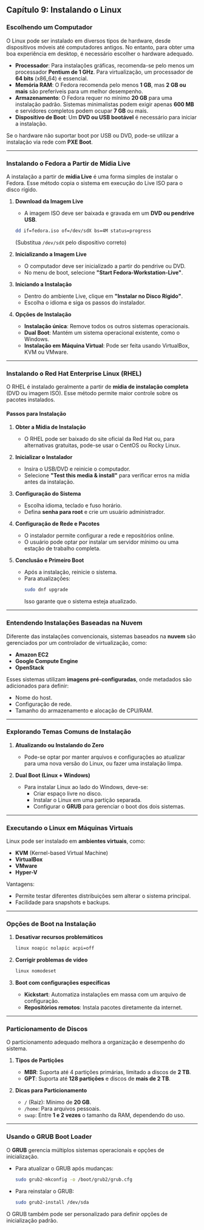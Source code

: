 ## **Capítulo 9: Instalando o Linux**

### **Escolhendo um Computador**
O Linux pode ser instalado em diversos tipos de hardware, desde dispositivos móveis até computadores antigos. No entanto, para obter uma boa experiência em desktop, é necessário escolher o hardware adequado.

- **Processador**: Para instalações gráficas, recomenda-se pelo menos um processador **Pentium de 1 GHz**. Para virtualização, um processador de **64 bits** (x86_64) é essencial.
- **Memória RAM**: O Fedora recomenda pelo menos **1 GB**, mas **2 GB ou mais** são preferíveis para um melhor desempenho.
- **Armazenamento**: O Fedora requer no mínimo **20 GB** para uma instalação padrão. Sistemas minimalistas podem exigir apenas **600 MB** e servidores completos podem ocupar **7 GB** ou mais.
- **Dispositivo de Boot**: Um **DVD ou USB bootável** é necessário para iniciar a instalação.

Se o hardware não suportar boot por USB ou DVD, pode-se utilizar a instalação via rede com **PXE Boot**.

---

### **Instalando o Fedora a Partir de Mídia Live**
A instalação a partir de **mídia Live** é uma forma simples de instalar o Fedora. Esse método copia o sistema em execução do Live ISO para o disco rígido.

1. **Download da Imagem Live**
   - A imagem ISO deve ser baixada e gravada em um **DVD ou pendrive USB**.
   ```bash
   dd if=fedora.iso of=/dev/sdX bs=4M status=progress
   ```
   (Substitua `/dev/sdX` pelo dispositivo correto)

2. **Inicializando a Imagem Live**
   - O computador deve ser inicializado a partir do pendrive ou DVD.
   - No menu de boot, selecione **"Start Fedora-Workstation-Live"**.

3. **Iniciando a Instalação**
   - Dentro do ambiente Live, clique em **"Instalar no Disco Rígido"**.
   - Escolha o idioma e siga os passos do instalador.

4. **Opções de Instalação**
   - **Instalação única**: Remove todos os outros sistemas operacionais.
   - **Dual Boot**: Mantém um sistema operacional existente, como o Windows.
   - **Instalação em Máquina Virtual**: Pode ser feita usando VirtualBox, KVM ou VMware.

---

### **Instalando o Red Hat Enterprise Linux (RHEL)**
O RHEL é instalado geralmente a partir de **mídia de instalação completa** (DVD ou imagem ISO). Esse método permite maior controle sobre os pacotes instalados.

#### **Passos para Instalação**
1. **Obter a Mídia de Instalação**
   - O RHEL pode ser baixado do site oficial da Red Hat ou, para alternativas gratuitas, pode-se usar o CentOS ou Rocky Linux.

2. **Inicializar o Instalador**
   - Insira o USB/DVD e reinicie o computador.
   - Selecione **"Test this media & install"** para verificar erros na mídia antes da instalação.

3. **Configuração do Sistema**
   - Escolha idioma, teclado e fuso horário.
   - Defina **senha para root** e crie um usuário administrador.

4. **Configuração de Rede e Pacotes**
   - O instalador permite configurar a rede e repositórios online.
   - O usuário pode optar por instalar um servidor mínimo ou uma estação de trabalho completa.

5. **Conclusão e Primeiro Boot**
   - Após a instalação, reinicie o sistema.
   - Para atualizações:
     ```bash
     sudo dnf upgrade
     ```
     Isso garante que o sistema esteja atualizado.

---

### **Entendendo Instalações Baseadas na Nuvem**
Diferente das instalações convencionais, sistemas baseados na **nuvem** são gerenciados por um controlador de virtualização, como:
- **Amazon EC2**
- **Google Compute Engine**
- **OpenStack**

Esses sistemas utilizam **imagens pré-configuradas**, onde metadados são adicionados para definir:
- Nome do host.
- Configuração de rede.
- Tamanho do armazenamento e alocação de CPU/RAM.

---

### **Explorando Temas Comuns de Instalação**
1. **Atualizando ou Instalando do Zero**
   - Pode-se optar por manter arquivos e configurações ao atualizar para uma nova versão do Linux, ou fazer uma instalação limpa.

2. **Dual Boot (Linux + Windows)**
   - Para instalar Linux ao lado do Windows, deve-se:
     - Criar espaço livre no disco.
     - Instalar o Linux em uma partição separada.
     - Configurar o **GRUB** para gerenciar o boot dos dois sistemas.

---

### **Executando o Linux em Máquinas Virtuais**
Linux pode ser instalado em **ambientes virtuais**, como:
- **KVM** (Kernel-based Virtual Machine)
- **VirtualBox**
- **VMware**
- **Hyper-V**

Vantagens:
- Permite testar diferentes distribuições sem alterar o sistema principal.
- Facilidade para snapshots e backups.

---

### **Opções de Boot na Instalação**
1. **Desativar recursos problemáticos**
   ```bash
   linux noapic nolapic acpi=off
   ```

2. **Corrigir problemas de vídeo**
   ```bash
   linux nomodeset
   ```

3. **Boot com configurações específicas**
   - **Kickstart**: Automatiza instalações em massa com um arquivo de configuração.
   - **Repositórios remotos**: Instala pacotes diretamente da internet.

---

### **Particionamento de Discos**
O particionamento adequado melhora a organização e desempenho do sistema.

1. **Tipos de Partições**
   - **MBR**: Suporta até 4 partições primárias, limitado a discos de **2 TB**.
   - **GPT**: Suporta até **128 partições** e discos de **mais de 2 TB**.

2. **Dicas para Particionamento**
   - `/` (Raiz): Mínimo de **20 GB**.
   - `/home`: Para arquivos pessoais.
   - `swap`: Entre **1 e 2 vezes** o tamanho da RAM, dependendo do uso.

---

### **Usando o GRUB Boot Loader**
O **GRUB** gerencia múltiplos sistemas operacionais e opções de inicialização.

- Para atualizar o GRUB após mudanças:
  ```bash
  sudo grub2-mkconfig -o /boot/grub2/grub.cfg
  ```

- Para reinstalar o GRUB:
  ```bash
  sudo grub2-install /dev/sda
  ```

O GRUB também pode ser personalizado para definir opções de inicialização padrão.